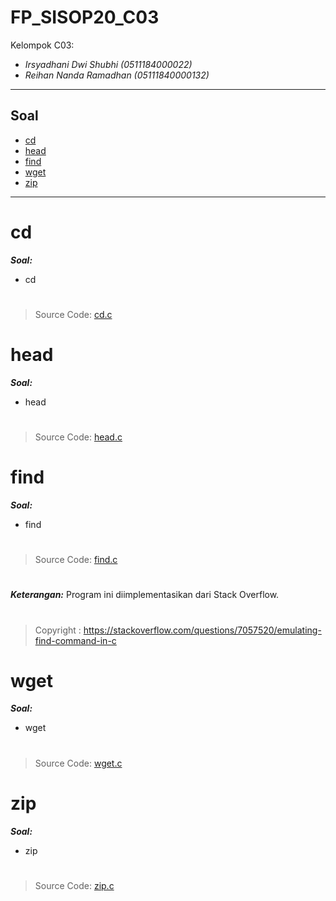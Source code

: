 # FP_SISOP20_C03
Kelompok C03:
* _Irsyadhani Dwi Shubhi (0511184000022)_
* _Reihan Nanda Ramadhan (05111840000132)_

----------------------------------------------------------------
## Soal
* [cd](#cd)
* [head](#head)
* [find](#find)
* [wget](#wget)
* [zip](#zip)
----------------------------------------------------------------
# cd
   _**Soal:**_
* cd
#
   > Source Code: [cd.c](https://github.com/irsyadhani22/FP_SISOP20_C03/blob/master/cd.c)
#

# head
   _**Soal:**_
* head
#
   > Source Code: [head.c](https://github.com/irsyadhani22/FP_SISOP20_C03/blob/master/head.c)
#

# find
   _**Soal:**_
* find
#
   > Source Code: [find.c](https://github.com/irsyadhani22/FP_SISOP20_C03/blob/master/find.c)
#
   _**Keterangan:**_
Program ini diimplementasikan dari Stack Overflow. 
#
   > Copyright : https://stackoverflow.com/questions/7057520/emulating-find-command-in-c
#

# wget
   _**Soal:**_
* wget
#
   > Source Code: [wget.c](https://github.com/irsyadhani22/FP_SISOP20_C03/blob/master/wget.c)
#

# zip
   _**Soal:**_
* zip
#
   > Source Code: [zip.c](https://github.com/irsyadhani22/FP_SISOP20_C03/blob/master/zip.c)
